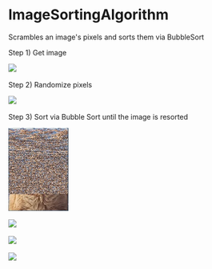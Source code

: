 # ImageSortingAlgorithm
Scrambles an image's pixels and sorts them via BubbleSort


Step 1) Get image

![](Small-Projects/SortingVisualizer/resources/images/images/elmur_4.JPG)


Step 2) Randomize pixels

![](Small-Projects/SortingVisualizer/resources/images/elmur_randomized.JPG)


Step 3) Sort via Bubble Sort until the image is resorted

![](SortingVisualizer/resources/images/elmur_1.JPG)


![](Small-Projects/SortingVisualizer/resources/images/elmur_2.JPG)


![](Small-Projects/SortingVisualizer/resources/images/elmur_3.JPG)


![](Small-Projects/SortingVisualizer/resources/images/images/elmur_4.JPG)
